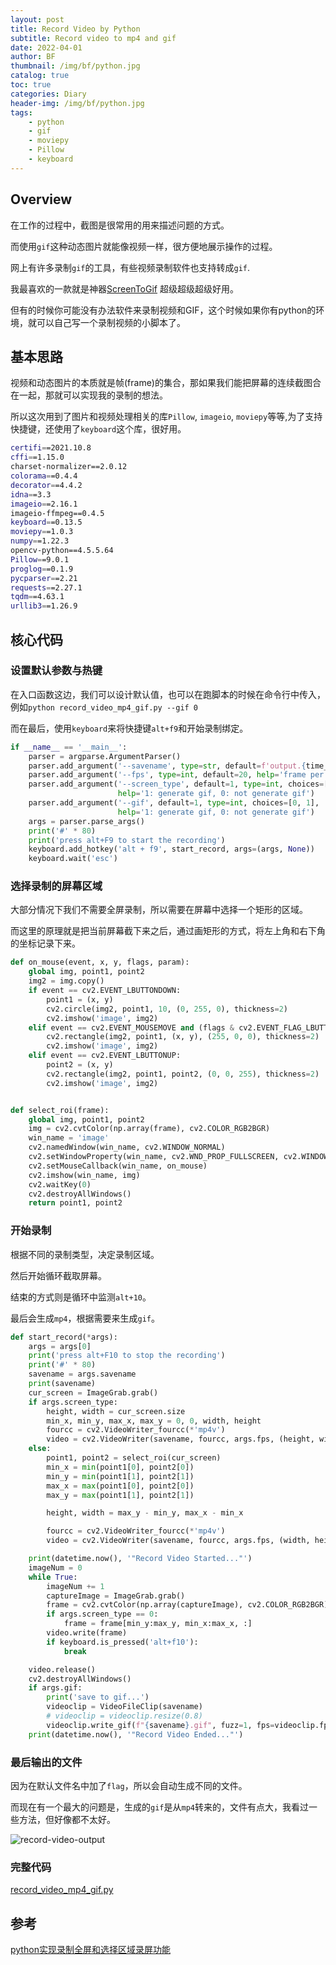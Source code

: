 ```yaml
---
layout: post
title: Record Video by Python
subtitle: Record video to mp4 and gif 
date: 2022-04-01
author: BF
thumbnail: /img/bf/python.jpg
catalog: true
toc: true
categories: Diary
header-img: /img/bf/python.jpg
tags:
    - python
    - gif
    - moviepy
    - Pillow
    - keyboard
---
```


## Overview

在工作的过程中，截图是很常用的用来描述问题的方式。

而使用`gif`这种动态图片就能像视频一样，很方便地展示操作的过程。

网上有许多录制`gif`的工具，有些视频录制软件也支持转成`gif`.

我最喜欢的一款就是神器[ScreenToGif](https://github.com/NickeManarin/ScreenToGif) 超级超级超级好用。
<!--more-->

但有的时候你可能没有办法软件来录制视频和GIF，这个时候如果你有python的环境，就可以自己写一个录制视频的小脚本了。

## 基本思路

视频和动态图片的本质就是帧(frame)的集合，那如果我们能把屏幕的连续截图合在一起，那就可以实现我的录制的想法。

所以这次用到了图片和视频处理相关的库`Pillow`, `imageio`, `moviepy`等等,为了支持快捷键，还使用了`keyboard`这个库，很好用。

```bash
certifi==2021.10.8
cffi==1.15.0
charset-normalizer==2.0.12
colorama==0.4.4
decorator==4.4.2
idna==3.3
imageio==2.16.1
imageio-ffmpeg==0.4.5
keyboard==0.13.5
moviepy==1.0.3
numpy==1.22.3
opencv-python==4.5.5.64
Pillow==9.0.1
proglog==0.1.9
pycparser==2.21
requests==2.27.1
tqdm==4.63.1
urllib3==1.26.9
```

## 核心代码

### 设置默认参数与热键

在入口函数这边，我们可以设计默认值，也可以在跑脚本的时候在命令行中传入，例如`python record_video_mp4_gif.py --gif 0`

而在最后，使用`keyboard`来将快捷键`alt+f9`和开始录制绑定。

```python
if __name__ == '__main__':
    parser = argparse.ArgumentParser()
    parser.add_argument('--savename', type=str, default=f'output.{time_flag()}.mp4', help='save file name')
    parser.add_argument('--fps', type=int, default=20, help='frame per second')
    parser.add_argument('--screen_type', default=1, type=int, choices=[0, 1],
                        help='1: generate gif, 0: not generate gif')
    parser.add_argument('--gif', default=1, type=int, choices=[0, 1],
                        help='1: generate gif, 0: not generate gif')
    args = parser.parse_args()
    print('#' * 80)
    print('press alt+F9 to start the recording')
    keyboard.add_hotkey('alt + f9', start_record, args=(args, None))
    keyboard.wait('esc')
```

### 选择录制的屏幕区域

大部分情况下我们不需要全屏录制，所以需要在屏幕中选择一个矩形的区域。

而这里的原理就是把当前屏幕截下来之后，通过画矩形的方式，将左上角和右下角的坐标记录下来。

```python
def on_mouse(event, x, y, flags, param):
    global img, point1, point2
    img2 = img.copy()
    if event == cv2.EVENT_LBUTTONDOWN:
        point1 = (x, y)
        cv2.circle(img2, point1, 10, (0, 255, 0), thickness=2)
        cv2.imshow('image', img2)
    elif event == cv2.EVENT_MOUSEMOVE and (flags & cv2.EVENT_FLAG_LBUTTON):
        cv2.rectangle(img2, point1, (x, y), (255, 0, 0), thickness=2)
        cv2.imshow('image', img2)
    elif event == cv2.EVENT_LBUTTONUP:
        point2 = (x, y)
        cv2.rectangle(img2, point1, point2, (0, 0, 255), thickness=2)
        cv2.imshow('image', img2)


def select_roi(frame):
    global img, point1, point2
    img = cv2.cvtColor(np.array(frame), cv2.COLOR_RGB2BGR)
    win_name = 'image'
    cv2.namedWindow(win_name, cv2.WINDOW_NORMAL)
    cv2.setWindowProperty(win_name, cv2.WND_PROP_FULLSCREEN, cv2.WINDOW_FULLSCREEN)
    cv2.setMouseCallback(win_name, on_mouse)
    cv2.imshow(win_name, img)
    cv2.waitKey(0)
    cv2.destroyAllWindows()
    return point1, point2
```

### 开始录制

根据不同的录制类型，决定录制区域。

然后开始循环截取屏幕。

结束的方式则是循环中监测`alt+10`。

最后会生成`mp4`，根据需要来生成`gif`。

```python
def start_record(*args):
    args = args[0]
    print('press alt+F10 to stop the recording')
    print('#' * 80)
    savename = args.savename
    print(savename)
    cur_screen = ImageGrab.grab()
    if args.screen_type:
        height, width = cur_screen.size
        min_x, min_y, max_x, max_y = 0, 0, width, height
        fourcc = cv2.VideoWriter_fourcc(*'mp4v')
        video = cv2.VideoWriter(savename, fourcc, args.fps, (height, width))
    else:
        point1, point2 = select_roi(cur_screen)
        min_x = min(point1[0], point2[0])
        min_y = min(point1[1], point2[1])
        max_x = max(point1[0], point2[0])
        max_y = max(point1[1], point2[1])

        height, width = max_y - min_y, max_x - min_x

        fourcc = cv2.VideoWriter_fourcc(*'mp4v')
        video = cv2.VideoWriter(savename, fourcc, args.fps, (width, height))

    print(datetime.now(), '"Record Video Started..."')
    imageNum = 0
    while True:
        imageNum += 1
        captureImage = ImageGrab.grab()
        frame = cv2.cvtColor(np.array(captureImage), cv2.COLOR_RGB2BGR)
        if args.screen_type == 0:
            frame = frame[min_y:max_y, min_x:max_x, :]
        video.write(frame)
        if keyboard.is_pressed('alt+f10'):
            break

    video.release()
    cv2.destroyAllWindows()
    if args.gif:
        print('save to gif...')
        videoclip = VideoFileClip(savename)
        # videoclip = videoclip.resize(0.8)
        videoclip.write_gif(f"{savename}.gif", fuzz=1, fps=videoclip.fps, loop=0, program='ffmpeg')
    print(datetime.now(), '"Record Video Ended..."')
```

### 最后输出的文件

因为在默认文件名中加了`flag`，所以会自动生成不同的文件。

而现在有一个最大的问题是，生成的`gif`是从`mp4`转来的，文件有点大，我看过一些方法，但好像都不太好。

![record-video-output](/img/post/2022/04/2022-04-01-record-video-mp4-gif/record-video-output.png)

### 完整代码

[record_video_mp4_gif.py](/document/record_video_mp4_gif.py)

## 参考

[python实现录制全屏和选择区域录屏功能](https://www.cainiaojc.com/note/qahexz.html)
